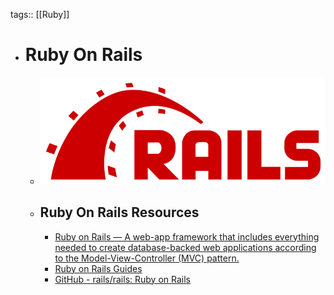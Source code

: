 tags:: [[Ruby]]

- # Ruby On Rails
	- ![ruby_on_rails.png](../assets/ruby_on_rails_1706974701595_0.png)
	- ## Ruby On Rails Resources
		- [Ruby on Rails — A web-app framework that includes everything needed to create database-backed web applications according to the Model-View-Controller (MVC) pattern.](https://rubyonrails.org/)
		- [Ruby on Rails Guides](https://guides.rubyonrails.org/)
		- [GitHub - rails/rails: Ruby on Rails](https://github.com/rails/rails)